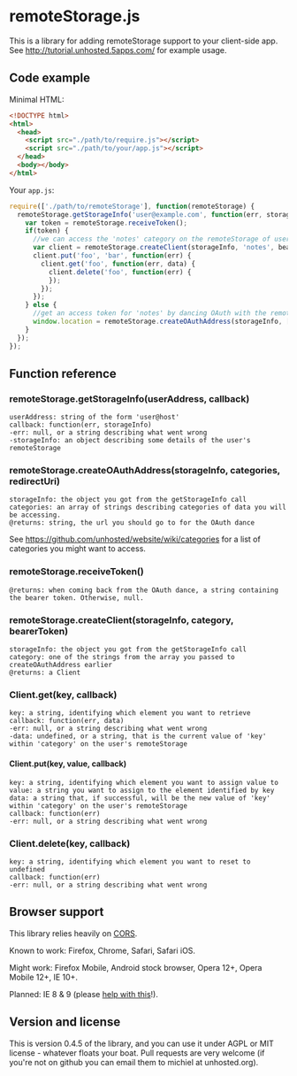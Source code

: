 # remoteStorage.js
This is a library for adding remoteStorage support to your client-side app. See http://tutorial.unhosted.5apps.com/ for example usage.

## Code example
Minimal HTML:

```html
<!DOCTYPE html>
<html>
  <head>
    <script src="./path/to/require.js"></script>
    <script src="./path/to/your/app.js"></script>
  </head>
  <body></body>
</html>
```

Your `app.js`:

```js
require(['./path/to/remoteStorage'], function(remoteStorage) {
  remoteStorage.getStorageInfo('user@example.com', function(err, storageInfo) {
    var token = remoteStorage.receiveToken();
    if(token) {
      //we can access the 'notes' category on the remoteStorage of user@example.com:
      var client = remoteStorage.createClient(storageInfo, 'notes', bearerToken);
      client.put('foo', 'bar', function(err) {
        client.get('foo', function(err, data) {
          client.delete('foo', function(err) {
          });
        });
      });
    } else {
      //get an access token for 'notes' by dancing OAuth with the remoteStorage of user@example.com:
      window.location = remoteStorage.createOAuthAddress(storageInfo, ['notes'], window.location.href);
    }
  });
});
```

## Function reference
### remoteStorage.getStorageInfo(userAddress, callback)

    userAddress: string of the form 'user@host'
    callback: function(err, storageInfo)
    -err: null, or a string describing what went wrong
    -storageInfo: an object describing some details of the user's remoteStorage

### remoteStorage.createOAuthAddress(storageInfo, categories, redirectUri)

    storageInfo: the object you got from the getStorageInfo call
    categories: an array of strings describing categories of data you will be accessing.
    @returns: string, the url you should go to for the OAuth dance
See https://github.com/unhosted/website/wiki/categories for a list of categories you might want to access.

### remoteStorage.receiveToken()

    @returns: when coming back from the OAuth dance, a string containing the bearer token. Otherwise, null.

### remoteStorage.createClient(storageInfo, category, bearerToken)

    storageInfo: the object you got from the getStorageInfo call
    category: one of the strings from the array you passed to createOAuthAddress earlier
    @returns: a Client

### Client.get(key, callback)
    
    key: a string, identifying which element you want to retrieve
    callback: function(err, data)
    -err: null, or a string describing what went wrong
    -data: undefined, or a string, that is the current value of 'key' within 'category' on the user's remoteStorage

#### Client.put(key, value, callback)

    key: a string, identifying which element you want to assign value to
    value: a string you want to assign to the element identified by key
    data: a string that, if successful, will be the new value of 'key' within 'category' on the user's remoteStorage
    callback: function(err)
    -err: null, or a string describing what went wrong

### Client.delete(key, callback)

    key: a string, identifying which element you want to reset to undefined
    callback: function(err)
    -err: null, or a string describing what went wrong

## Browser support
This library relies heavily on [CORS](http://caniuse.com/#search=cors).

Known to work: Firefox, Chrome, Safari, Safari iOS.

Might work: Firefox Mobile, Android stock browser, Opera 12+, Opera Mobile 12+, IE 10+.

Planned: IE 8 & 9 (please [help with this](https://groups.google.com/d/topic/unhosted/Xk1hJMr9i9c/discussion)!).

## Version and license
This is version 0.4.5 of the library, and you can use it under AGPL or MIT license - whatever floats your boat. Pull requests are very welcome (if you're not on github you can email them to michiel at unhosted.org).
